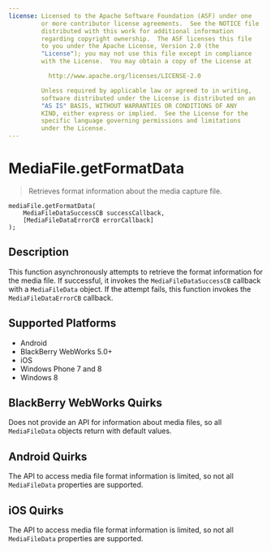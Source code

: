 ```yaml
---
license: Licensed to the Apache Software Foundation (ASF) under one
         or more contributor license agreements.  See the NOTICE file
         distributed with this work for additional information
         regarding copyright ownership.  The ASF licenses this file
         to you under the Apache License, Version 2.0 (the
         "License"); you may not use this file except in compliance
         with the License.  You may obtain a copy of the License at

           http://www.apache.org/licenses/LICENSE-2.0

         Unless required by applicable law or agreed to in writing,
         software distributed under the License is distributed on an
         "AS IS" BASIS, WITHOUT WARRANTIES OR CONDITIONS OF ANY
         KIND, either express or implied.  See the License for the
         specific language governing permissions and limitations
         under the License.
---
```


# MediaFile.getFormatData

> Retrieves format information about the media capture file.

    mediaFile.getFormatData(
        MediaFileDataSuccessCB successCallback,
        [MediaFileDataErrorCB errorCallback]
    );

## Description

This function asynchronously attempts to retrieve the format
information for the media file.  If successful, it invokes the
`MediaFileDataSuccessCB` callback with a `MediaFileData` object.  If
the attempt fails, this function invokes the `MediaFileDataErrorCB`
callback.

## Supported Platforms

- Android
- BlackBerry WebWorks 5.0+
- iOS
- Windows Phone 7 and 8
- Windows 8

## BlackBerry WebWorks Quirks

Does not provide an API for information about media files, so all
`MediaFileData` objects return with default values.

## Android Quirks

The API to access media file format information is limited, so not all
`MediaFileData` properties are supported.

## iOS Quirks

The API to access media file format information is limited, so not all
`MediaFileData` properties are supported.
